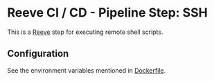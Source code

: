 # Reeve CI / CD - Pipeline Step: SSH

This is a [Reeve](https://github.com/reeveci/reeve) step for executing remote shell scripts.

## Configuration

See the environment variables mentioned in [Dockerfile](Dockerfile).
